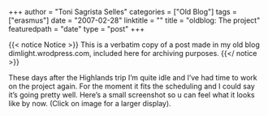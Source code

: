 +++
author = "Toni Sagrista Selles"
categories = ["Old Blog"]
tags = ["erasmus"]
date = "2007-02-28"
linktitle = ""
title = "oldblog: The project" 
featuredpath = "date"
type = "post"
+++

{{< notice Notice >}}
This is a verbatim copy of a post made in my old blog dimlight.wrodpress.com, included here for archiving purposes.
{{</ notice >}}

These days after the Highlands trip I’m quite idle and I’ve had time to work on the project again. For the moment it fits the scheduling and I could say it’s going pretty well. Here’s a small screenshot so u can feel what it looks like by now. (Click on image for a larger display).
